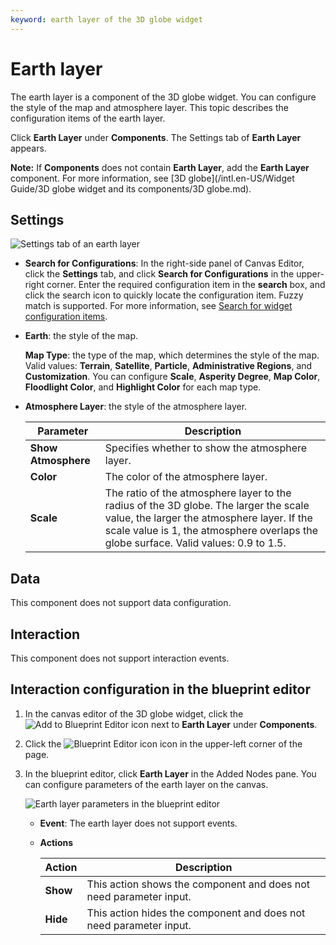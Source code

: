 ```yaml
---
keyword: earth layer of the 3D globe widget
---
```


# Earth layer

The earth layer is a component of the 3D globe widget. You can configure the style of the map and atmosphere layer. This topic describes the configuration items of the earth layer.

Click **Earth Layer** under **Components**. The Settings tab of **Earth Layer** appears.

**Note:** If **Components** does not contain **Earth Layer**, add the **Earth Layer** component. For more information, see [3D globe](/intl.en-US/Widget Guide/3D globe widget and its components/3D globe.md).

## Settings

![Settings tab of an earth layer](https://static-aliyun-doc.oss-accelerate.aliyuncs.com/assets/img/en-US/7586401161/p72936.jpg)

-   **Search for Configurations**: In the right-side panel of Canvas Editor, click the **Settings** tab, and click **Search for Configurations** in the upper-right corner. Enter the required configuration item in the **search** box, and click the search icon to quickly locate the configuration item. Fuzzy match is supported. For more information, see [Search for widget configuration items]().
-   **Earth**: the style of the map.

    **Map Type**: the type of the map, which determines the style of the map. Valid values: **Terrain**, **Satellite**, **Particle**, **Administrative Regions**, and **Customization**. You can configure **Scale**, **Asperity Degree**, **Map Color**, **Floodlight Color**, and **Highlight Color** for each map type.

-   **Atmosphere Layer**: the style of the atmosphere layer.

    |Parameter|Description|
    |---------|-----------|
    |**Show Atmosphere**|Specifies whether to show the atmosphere layer.|
    |**Color**|The color of the atmosphere layer.|
    |**Scale**|The ratio of the atmosphere layer to the radius of the 3D globe. The larger the scale value, the larger the atmosphere layer. If the scale value is 1, the atmosphere overlaps the globe surface. Valid values: 0.9 to 1.5.|


## Data

This component does not support data configuration.

## Interaction

This component does not support interaction events.

## Interaction configuration in the blueprint editor

1.  In the canvas editor of the 3D globe widget, click the ![Add to Blueprint Editor](https://static-aliyun-doc.oss-accelerate.aliyuncs.com/assets/img/en-US/3519036061/p89089.jpg) icon next to **Earth Layer** under **Components**.
2.  Click the ![Blueprint Editor icon](https://static-aliyun-doc.oss-accelerate.aliyuncs.com/assets/img/en-US/3519036061/p89087.jpg) icon in the upper-left corner of the page.
3.  In the blueprint editor, click **Earth Layer** in the Added Nodes pane. You can configure parameters of the earth layer on the canvas.

    ![Earth layer parameters in the blueprint editor](https://static-aliyun-doc.oss-accelerate.aliyuncs.com/assets/img/en-US/7586401161/p87815.jpg)

    -   **Event**: The earth layer does not support events.
    -   **Actions**

        |Action|Description|
        |------|-----------|
        |**Show**|This action shows the component and does not need parameter input.|
        |**Hide**|This action hides the component and does not need parameter input.|


